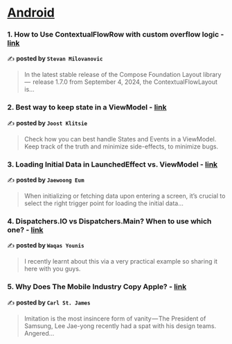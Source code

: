 
<h1><a href=https://medium.com/tag/android/recommended target="_blank" rel="noopener noreferrer">Android</a></h1>
<h3>1. How to Use ContextualFlowRow with custom overflow logic - <a href="https://medium.com/proandroiddev/how-to-use-contextualflowrow-with-custom-overflow-logic-7f8c6e6e0194" target="_blank" rel="noopener noreferrer">link</a></h3>

✍️ **posted by `Stevan Milovanovic`**

<blockquote>In the latest stable release of the Compose Foundation Layout library —  release 1.7.0 from September 4, 2024, the ContextualFlowLayout is…</blockquote>

<h3>2. Best way to keep state in a ViewModel - <a href="https://medium.com/proandroiddev/best-way-to-keep-state-in-a-viewmodel-d8334712265" target="_blank" rel="noopener noreferrer">link</a></h3>

✍️ **posted by `Joost Klitsie`**

<blockquote>Check how you can best handle States and Events in a ViewModel. Keep track of the truth and minimize side-effects, to minimize bugs.</blockquote>

<h3>3. Loading Initial Data in LaunchedEffect vs. ViewModel - <a href="https://medium.com/proandroiddev/loading-initial-data-in-launchedeffect-vs-viewmodel-f1747c20ce62" target="_blank" rel="noopener noreferrer">link</a></h3>

✍️ **posted by `Jaewoong Eum`**

<blockquote>When initializing or fetching data upon entering a screen, it’s crucial to select the right trigger point for loading the initial data…</blockquote>

<h3>4. Dispatchers.IO vs Dispatchers.Main? When to use which one? - <a href="https://medium.com/@waqasyounis334/dispatchers-io-vs-dispatchers-main-when-to-use-which-one-ea9eff0b0b5e" target="_blank" rel="noopener noreferrer">link</a></h3>

✍️ **posted by `Waqas Younis`**

<blockquote>I recently learnt about this via a very practical example so sharing it here with you guys.</blockquote>

<h3>5. Why Does The Mobile Industry Copy Apple? - <a href="https://medium.com/macoclock/why-does-the-mobile-industry-copy-apple-dbb04b44b88d" target="_blank" rel="noopener noreferrer">link</a></h3>

✍️ **posted by `Carl St. James`**

<blockquote>Imitation is the most insincere form of vanity — The President of Samsung, Lee Jae-yong recently had a spat with his design teams. Angered…</blockquote>


